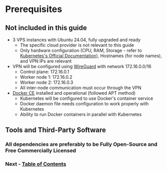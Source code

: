 # Prerequisites

## Not included in this guide

- 3 VPS instances with Ubuntu 24.04, fully upgraded and ready
  - The specific cloud provider is not relevant to this guide
  - Only hardware configuration (CPU, RAM, Storage - refer to [Kubernetes's Official Documentation](https://kubernetes.io/docs/)), Hostnames (for node names), and VPN IPs are relevant
- VPN will be configured using [WireGuard](https://www.wireguard.com/) with network 172.16.0.0/16
  - Control plane: 172.16.0.1
  - Worker node 1: 172.16.0.2
  - Worker node 2: 172.16.0.3
  - All inter-node communication must occur through the VPN
- [Docker CE](https://docs.docker.com/engine/install/ubuntu/) installed and operational (followed APT method)
  - Kubernetes will be configured to use Docker's container service
  - Docker daemon file needs configuration to work properly with Kubernetes
  - Ability to run Docker containers in parallel with Kubernetes

## Tools and Third-Party Software

### All dependencies are preferably to be Fully Open-Source and Free Commercially Licensed

### Next - [Table of Contents](0040-Table_of_Contents.md)
